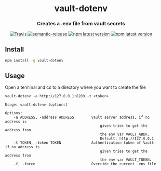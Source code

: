 <h1 align="center" style="border-bottom: none;">vault-dotenv</h1>
<h3 align="center">Creates a .env file from vault secrets</h3>
<p align="center">
  <a href="https://travis-ci.org/beogip/vault-dotenv">
    <img alt="Travis" src="https://img.shields.io/travis/beogip/vault-dotenv/master.svg">
  </a>
  <a href="https://github.com/semantic-release/semantic-release">
    <img alt="semantic-release" src="https://img.shields.io/badge/%20%20%F0%9F%93%A6%F0%9F%9A%80-semantic--release-e10079.svg">
  </a>
  <a href="https://www.npmjs.com/package/vault-dotenv">
    <img alt="npm latest version" src="https://img.shields.io/npm/v/vault-dotenv/latest.svg">
  </a>
  <a href="https://greenkeeper.io/">
    <img alt="npm latest version" src="https://badges.greenkeeper.io/beogip/vault-dotenv.svg">
  </a>
</p>

## Install
```bash
npm install -g vault-dotenv
```

## Usage
Open a terminal and cd to a directory where you want to create the file

```
vault-dotenv -a http://127.0.0.1:8200 -t <token>
```

```
Usage: vault-dotenv [options]

Options:
	-a ADDRESS, -address ADDRESS        Vault server address, if no address is
                                            given tries to get the address from
                                            the env var VAULT_ADDR.
                                            Default: http://127.0.0.1
	-t TOKEN, -token TOKEN              Authentication token of Vault. if no address is
                                            given tries to get the address from
                                            the env var VAULT_TOKEN.
	-f, -force                          Override the current .env file
```
